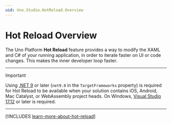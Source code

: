 ```yaml
---
uid: Uno.Studio.HotReload.Overview
---
```


# Hot Reload Overview

The Uno Platform **Hot Reload** feature provides a way to modify the XAML and C# of your running application, in order to iterate faster on UI or code changes. This makes the inner developer loop faster.

---

> [!IMPORTANT]
> Using [.NET 9](https://dotnet.microsoft.com/download/dotnet/9.0) or later (`net9.0` in the `TargetFrameworks` property) is required for Hot Reload to be available when your solution contains iOS, Android, Mac Catalyst, or WebAssembly project heads. On Windows, [Visual Studio 17.12](https://visualstudio.microsoft.com/vs) or later is required.

---

[!INCLUDES [learn-more-about-hot-reload](includes/learn-more-about-hot-reload-inline.md)]
